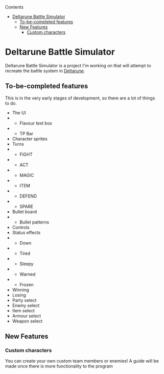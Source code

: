 Contents
- [Deltarune Battle Simulator](#deltarune-battle-simulator)
  - [To-be-completed features](#to-be-completed-features)
  - [New Features](#new-features)
    - [Custom characters](#custom-characters)

# Deltarune Battle Simulator

Deltarune Battle Simulator is a project I'm working on that will attempt to recreate the battle system in [Deltarune](https://deltarune.com).

## To-be-completed features
This is in the very early stages of development, so there are a lot of things to do.
- The UI
- - Flavour text box
- - TP Bar
- Character sprites
- Turns
- - FIGHT
- - ACT
- - MAGIC
- - ITEM
- - DEFEND
- - SPARE
- Bullet board
- - Bullet patterns
- Controls
- Status effects
- - Down
- - Tired
- - Sleepy
- - Warned
- - Frozen
- Winning
- Losing
- Party select
- Enemy select
- Item select
- Armour select
- Weapon select


## New Features
### Custom characters
You can create your own custom team members or enemies!
A guide will be made once there is more functionality to the program